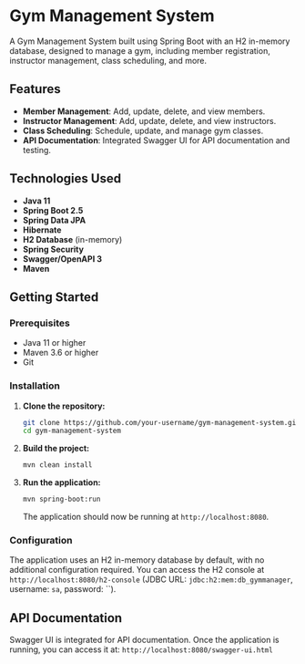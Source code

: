 # Gym Management System

A Gym Management System built using Spring Boot with an H2 in-memory database, designed to manage a gym, including member registration, instructor management, class scheduling, and more.

## Features

- **Member Management**: Add, update, delete, and view members.
- **Instructor Management**: Add, update, delete, and view instructors.
- **Class Scheduling**: Schedule, update, and manage gym classes.
- **API Documentation**: Integrated Swagger UI for API documentation and testing.

## Technologies Used

- **Java 11**
- **Spring Boot 2.5**
- **Spring Data JPA**
- **Hibernate**
- **H2 Database** (in-memory)
- **Spring Security**
- **Swagger/OpenAPI 3**
- **Maven**

## Getting Started

### Prerequisites

- Java 11 or higher
- Maven 3.6 or higher
- Git

### Installation

1. **Clone the repository:**

    ```sh
    git clone https://github.com/your-username/gym-management-system.git
    cd gym-management-system
    ```

2. **Build the project:**

    ```sh
    mvn clean install
    ```

3. **Run the application:**

    ```sh
    mvn spring-boot:run
    ```

    The application should now be running at `http://localhost:8080`.

### Configuration

The application uses an H2 in-memory database by default, with no additional configuration required. You can access the H2 console at `http://localhost:8080/h2-console` (JDBC URL: `jdbc:h2:mem:db_gymmanager`, username: `sa`, password: ``).

## API Documentation

Swagger UI is integrated for API documentation. Once the application is running, you can access it at:
`http://localhost:8080/swagger-ui.html`
